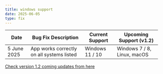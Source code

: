 ```yaml
---
title: windows support
date: 2025-06-05
type: fix
---
```

| Date       | Bug Fix Description                        | Current Support   | Upcoming Support (v1.2)   |
|------------|--------------------------------------------|-------------------|---------------------------|
| 5 June 2025 | App works correctly on all systems listed | Windows 11 / 10   | Windows 7 / 8, Linux, macOS |

[Check version 1.2 coming updates from here](https://scorpionrepair.com/)
